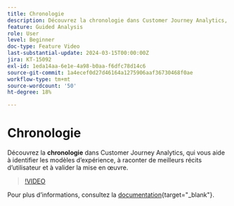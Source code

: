```yaml
---
title: Chronologie
description: Découvrez la chronologie dans Customer Journey Analytics, qui vous aide à identifier les modèles d’expérience, à raconter de meilleures histoires d’utilisateurs et à valider la mise en œuvre.
feature: Guided Analysis
role: User
level: Beginner
doc-type: Feature Video
last-substantial-update: 2024-03-15T00:00:00Z
jira: KT-15092
exl-id: 1eda14aa-6e1e-4a98-b0aa-f6dfc78d14c6
source-git-commit: 1a4ecef0d27d46164a1275906aaf36730468f0ae
workflow-type: tm+mt
source-wordcount: '50'
ht-degree: 18%

---
```


# Chronologie

Découvrez la **chronologie** dans Customer Journey Analytics, qui vous aide à identifier les modèles d’expérience, à raconter de meilleurs récits d’utilisateur et à valider la mise en œuvre.

>[!VIDEO](https://video.tv.adobe.com/v/3427810/?learn=on)

Pour plus dʼinformations, consultez la [documentation](https://experienceleague.adobe.com/fr/docs/analytics-platform/using/guided-analysis/streams/timeline){target="_blank"}.
